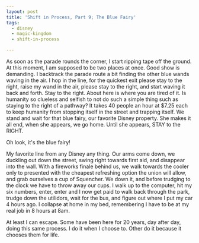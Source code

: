 ```yaml
---
layout: post
title: 'Shift in Process, Part 9; The Blue Fairy'
tags:
  - disney
  - magic-kingdom
  - shift-in-process

---
```


As soon as the parade rounds the corner, I start ripping tape off the ground. At this moment, I am supposed to be two places at once. Good show is demanding. I backtrack the parade route a bit finding the other blue wands waving in the air. I hop in the line, for the quickest exit please stay to the right, raise my wand in the air, please stay to the right, and start waving it back and forth. Stay to the right. About here is where you are tired of it. Is humanity so clueless and selfish to not do such a simple thing such as staying to the right of a pathway? It takes 40 people an hour at $7.25 each to keep humanity from stopping itself in the street and trapping itself. We stand and wait for that blue fairy, our favorite Disney property. She makes it all end, when she appears, we go home. Until she appears, STAY to the RIGHT.

Oh look, it's the blue fairy!

My favorite line from any Disney any thing. Our arms come down, we duckling out down the street, swing right towards first aid, and disappear into the wall. With a fireworks finale behind us, we walk towards the cooler only to presented with the cheapest refreshing option the union will allow, and grab ourselves a cup of Squencher. We down it, and before trudging to the clock we have to throw away our cups. I walk up to the computer, hit my six numbers, enter, enter and I now get paid to walk back through the park, trudge down the utilidors, wait for the bus, and figure out where I put my car 4 hours ago. I collapse at home in my bed, remembering I have to be at my real job in 8 hours at 8am.

At least I can escape. Some have been here for 20 years, day after day, doing this same process. I do it when I choose to. Other do it because it chooses them for life.
